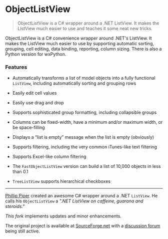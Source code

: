 # ObjectListView

> ObjectListView is a C# wrapper around a .NET ListView. It makes the ListView much easier to use and teaches it some neat new tricks.

ObjectListView is a C# convenience wrapper around .NET's ListView. It makes the ListView much easier to use by supporting automatic sorting, grouping, cell editing, data binding, reporting, column sizing. There is also a Python version for wxPython.

### Features

- Automatically transforms a list of model objects into a fully functional `ListView`, including automatically sorting and grouping rows

- Easily edit cell values

- Easily use drag and drop

- Supports sophisticated group formatting, including collapsible groups

- Columns can be fixed-width, have a minimum and/or maximum width, or be space-filling

- Displays a “list is empty” message when the list is empty (obviously)

- Supports filtering, including the very common iTunes-like text filtering

- Supports Excel-like column filtering

- The `FastObjectListView` version can build a list of 10,000 objects in less than 0.1

- `TreeListView` supports hierarchical checkboxes

  

---



[Phillip Piper](https://sourceforge.net/u/grammarian/profile/) created an awesome C# wrapper around a .NET `ListView`. He calls his `ObjectListView` a *".NET ListView on caffeine, guarana and steroids."*

*This fork* implements updates and minor enhancements.

The original project is available at [SourceForge.net](https://sourceforge.net/projects/objectlistview/) with a [discussion forum](https://sourceforge.net/p/objectlistview/discussion/) being still active.



